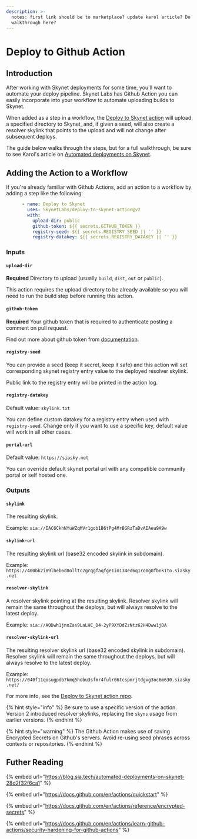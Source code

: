```yaml
---
description: >-
  notes: first link should be to marketplace? update karol article? Do we do a
  walkthrough here?
---
```


# Deploy to Github Action

## Introduction

After working with Skynet deployments for some time, you'll want to automate your deploy pipeline. Skynet Labs has Github Action you can easily incorporate into your workflow to automate uploading builds to Skynet.

When added as a step in a workflow, the [Deploy to Skynet action](https://github.com/SkynetLabs/deploy-to-skynet-action) will upload a specified directory to Skynet, and, if given a seed, will also create a resolver skylink that points to the upload and will not change after subsequent deploys. 

The guide below walks through the steps, but for a full walkthrough, be sure to see Karol's article on [Automated deployments on Skynet](https://blog.sia.tech/automated-deployments-on-skynet-28d2f32f6ca1).

## Adding the Action to a Workflow

If you're already familiar with Github Actions, add an action to a workflow by adding a step like the following:

```yaml
      - name: Deploy to Skynet
        uses: SkynetLabs/deploy-to-skynet-action@v2
        with:
          upload-dir: public
          github-token: ${{ secrets.GITHUB_TOKEN }}
          registry-seed: ${{ secrets.REGISTRY_SEED || '' }}
          registry-datakey: ${{ secrets.REGISTRY_DATAKEY || '' }}
```

### Inputs

#### `upload-dir`

**Required** Directory to upload \(usually `build`, `dist`, `out` or `public`\).

This action requires the upload directory to be already available so you will need to run the build step before running this action.

#### `github-token`

**Required** Your github token that is required to authenticate posting a comment on pull request.

Find out more about github token from [documentation](https://docs.github.com/en/free-pro-team@latest/actions/reference/authentication-in-a-workflow).

#### `registry-seed`

You can provide a seed \(keep it secret, keep it safe\) and this action will set corresponding skynet registry entry value to the deployed resolver skylink.

Public link to the registry entry will be printed in the action log.

#### `registry-datakey`

Default value: `skylink.txt`

You can define custom datakey for a registry entry when used with `registry-seed`. Change only if you want to use a specific key, default value will work in all other cases.

#### `portal-url`

Default value: `https://siasky.net`

You can override default skynet portal url with any compatible community portal or self hosted one.

### Outputs

#### `skylink`

The resulting skylink.

Example: `sia://IAC6CkhNYuWZqMVr1gob1B6tPg4MrBGRzTaDvAIAeu9A9w`

#### `skylink-url`

The resulting skylink url \(base32 encoded skylink in subdomain\).

Example: `https://400bk2i89lheb6d8olltc2grqgfaqfge1im134ed6q1ro0g0fbnk1to.siasky.net`

#### `resolver-skylink`

A resolver skylink pointing at the resulting skylink. Resolver skylink will remain the same throughout the deploys, but will always resolve to the latest deploy.

Example: `sia://AQDwh1jnoZas9LaLHC_D4-2yP9XYDdZzNtz62H4Dww1jDA`

#### `resolver-skylink-url`

The resulting resolver skylink url \(base32 encoded skylink in subdomain\). Resolver skylink will remain the same throughout the deploys, but will always resolve to the latest deploy.

Example: `https://040f11qosugpdb7kmq5hobu3sfmr4fulr06tcspmrjtdgvg3oc6m630.siasky.net/`

For more info, see the [Deploy to Skynet action repo](https://github.com/SkynetLabs/deploy-to-skynet-action). 

{% hint style="info" %}
Be sure to use a specific version of the action. Version 2 introduced resolver skylinks, replacing the `skyns` usage from earlier versions.
{% endhint %}

{% hint style="warning" %}
The Github Action makes use of saving Encrypted Secrets on Github's servers. Avoid re-using seed phrases across contexts or repositories. 
{% endhint %}

## Futher Reading

{% embed url="https://blog.sia.tech/automated-deployments-on-skynet-28d2f32f6ca1" %}

{% embed url="https://docs.github.com/en/actions/quickstart" %}

{% embed url="https://docs.github.com/en/actions/reference/encrypted-secrets" %}

{% embed url="https://docs.github.com/en/actions/learn-github-actions/security-hardening-for-github-actions" %}

